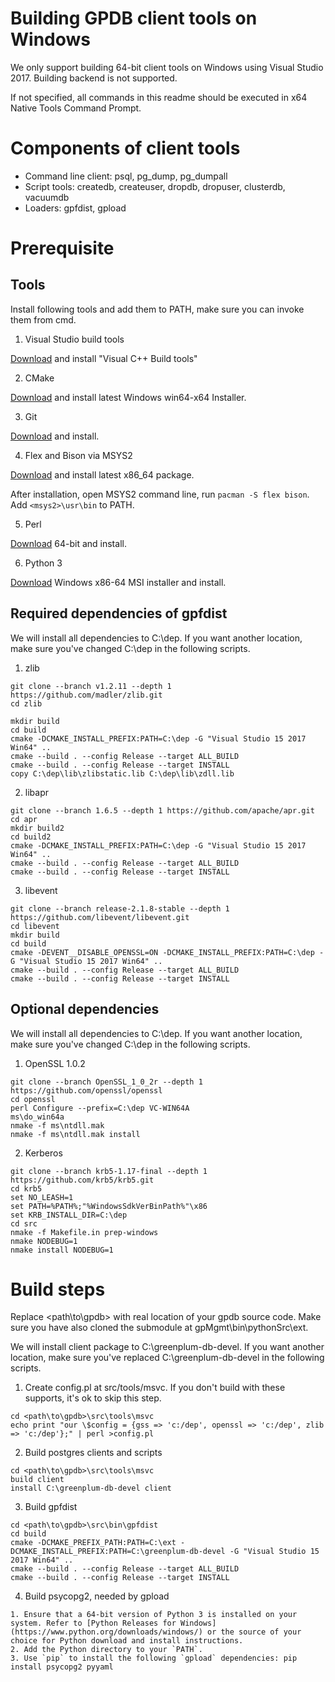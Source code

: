 # Building GPDB client tools on Windows

We only support building 64-bit client tools on Windows using Visual Studio 2017. Building backend is not supported.

If not specified, all commands in this readme should be executed in x64 Native Tools Command Prompt.

# Components of client tools

- Command line client: psql, pg_dump, pg_dumpall
- Script tools: createdb, createuser, dropdb, dropuser, clusterdb, vacuumdb
- Loaders: gpfdist, gpload

# Prerequisite

## Tools

Install following tools and add them to PATH, make sure you can invoke them from cmd.

1. Visual Studio build tools

[Download](https://visualstudio.microsoft.com/downloads/) and install "Visual C++ Build tools"

2. CMake

[Download](https://cmake.org/download/) and install latest Windows win64-x64 Installer.

3. Git

[Download](https://git-scm.com/download/win) and install.

4. Flex and Bison via MSYS2

[Download](https://www.msys2.org/) and install latest x86_64 package.

After installation, open MSYS2 command line, run ```pacman -S flex bison```. Add ```<msys2>\usr\bin``` to PATH.

5. Perl

[Download](https://www.activestate.com/activeperl/downloads) 64-bit and install.

6. Python 3

[Download](https://www.python.org/downloads/) Windows x86-64 MSI installer and install.

## Required dependencies of gpfdist

We will install all dependencies to C:\dep. If you want another location,
make sure you've changed C:\dep in the following scripts.

1. zlib
```
git clone --branch v1.2.11 --depth 1 https://github.com/madler/zlib.git
cd zlib

mkdir build
cd build
cmake -DCMAKE_INSTALL_PREFIX:PATH=C:\dep -G "Visual Studio 15 2017 Win64" ..
cmake --build . --config Release --target ALL_BUILD
cmake --build . --config Release --target INSTALL
copy C:\dep\lib\zlibstatic.lib C:\dep\lib\zdll.lib
```

2. libapr
```
git clone --branch 1.6.5 --depth 1 https://github.com/apache/apr.git
cd apr
mkdir build2
cd build2
cmake -DCMAKE_INSTALL_PREFIX:PATH=C:\dep -G "Visual Studio 15 2017 Win64" ..
cmake --build . --config Release --target ALL_BUILD
cmake --build . --config Release --target INSTALL
```

3. libevent
```
git clone --branch release-2.1.8-stable --depth 1 https://github.com/libevent/libevent.git
cd libevent
mkdir build
cd build
cmake -DEVENT__DISABLE_OPENSSL=ON -DCMAKE_INSTALL_PREFIX:PATH=C:\dep -G "Visual Studio 15 2017 Win64" ..
cmake --build . --config Release --target ALL_BUILD
cmake --build . --config Release --target INSTALL
```

## Optional dependencies

We will install all dependencies to C:\dep. If you want another location,
make sure you've changed C:\dep in the following scripts.

1. OpenSSL 1.0.2

```
git clone --branch OpenSSL_1_0_2r --depth 1 https://github.com/openssl/openssl
cd openssl
perl Configure --prefix=C:\dep VC-WIN64A 
ms\do_win64a
nmake -f ms\ntdll.mak
nmake -f ms\ntdll.mak install
```

2. Kerberos
```
git clone --branch krb5-1.17-final --depth 1 https://github.com/krb5/krb5.git
cd krb5
set NO_LEASH=1
set PATH=%PATH%;"%WindowsSdkVerBinPath%"\x86
set KRB_INSTALL_DIR=C:\dep
cd src
nmake -f Makefile.in prep-windows
nmake NODEBUG=1
nmake install NODEBUG=1
```

# Build steps

Replace <path\to\gpdb> with real location of your gpdb source code. Make sure you have
also cloned the submodule at gpMgmt\bin\pythonSrc\ext.

We will install client package to C:\greenplum-db-devel. If you want another location,
make sure you've replaced C:\greenplum-db-devel in the following scripts.


1. Create config.pl at src/tools/msvc. If you don't build with these supports, it's ok to skip this step.
```
cd <path\to\gpdb>\src\tools\msvc
echo print "our \$config = {gss => 'c:/dep', openssl => 'c:/dep', zlib => 'c:/dep'};" | perl >config.pl
```

2. Build postgres clients and scripts
```
cd <path\to\gpdb>\src\tools\msvc
build client
install C:\greenplum-db-devel client
```

3. Build gpfdist
```
cd <path\to\gpdb>\src\bin\gpfdist
cd build
cmake -DCMAKE_PREFIX_PATH:PATH=C:\ext -DCMAKE_INSTALL_PREFIX:PATH=C:\greenplum-db-devel -G "Visual Studio 15 2017 Win64" ..
cmake --build . --config Release --target ALL_BUILD
cmake --build . --config Release --target INSTALL
```

4. Build psycopg2, needed by gpload
```
1. Ensure that a 64-bit version of Python 3 is installed on your system. Refer to [Python Releases for Windows](https://www.python.org/downloads/windows/) or the source of your choice for Python download and install instructions.
2. Add the Python directory to your `PATH`.
3. Use `pip` to install the following `gpload` dependencies: pip install psycopg2 pyyaml
```
